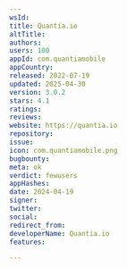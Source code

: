 ```yaml
---
wsId: 
title: Quantia.io
altTitle: 
authors: 
users: 100
appId: com.quantiamobile
appCountry: 
released: 2022-07-19
updated: 2025-04-30
version: 3.0.2
stars: 4.1
ratings: 
reviews: 
website: https://quantia.io
repository: 
issue: 
icon: com.quantiamobile.png
bugbounty: 
meta: ok
verdict: fewusers
appHashes: 
date: 2024-04-19
signer: 
twitter: 
social: 
redirect_from: 
developerName: Quantia.io
features: 

---
```


